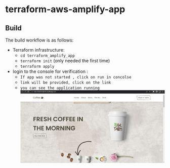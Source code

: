 # terraform-aws-amplify-app
## Build ##

The build workflow is as follows:

 - Terraform infrastructure:
   * `cd terraform_amplify_app`
   * `terraform init` (only needed the first time)
   * `terraform apply`
 - login to the console for verification :
   * `If app was not started , click on run in concolse`
   * `link will be provided, click on the link`
   * `you can see the application running`
   ![screenshot](https://github.com/Sudhirreddy07/terraform_amplify_app/blob/main/Screenshot%202023-10-20%20230126.png)
     
